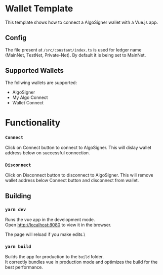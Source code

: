 # Wallet Template

This template shows how to connect a AlgoSigner wallet with a Vue.js app.

## Config

The file present at `/src/constant/index.ts` is used for ledger name (MainNet, TestNet, Private-Net). By default it is being set to MainNet.

## Supported Wallets

The follwing wallets are supported:

- AlgoSigner
- My Algo Connect
- Wallet Connect

# Functionality

### `Connect`

Click on Connect button to connect to AlgoSigner. This will dislay wallet address below on successful connection.

### `Disconnect`

Click on Disconnect button to disconnect to AlgoSigner. This will remove wallet address below Connect button and disconnect from wallet.

## Building

### `yarn dev`

Runs the vue app in the development mode.\
Open [http://localhost:8080](http://localhost:8080) to view it in the browser.

The page will reload if you make edits.\

### `yarn build`

Builds the app for production to the `build` folder.\
It correctly bundles vue in production mode and optimizes the build for the best performance.
